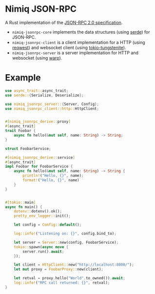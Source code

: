 # Nimiq JSON-RPC

A Rust implementation of the [JSON-RPC 2.0 specification](https://www.jsonrpc.org/specification#notification).

 - `nimiq-jsonrpc-core` implements the data structures (using [serde](https://crates.io/crates/serde)) for JSON-RPC.
 - `nimiq-jsonrpc-client` is a client implementation for a HTTP (using [reqwest](https://crates.io/crates/reqwest)) and websocket client (using [tokio-tungstenite](https://crates.io/crates/tokio-tungstenite)).
 - `nimiq-jsonrpc-server` is a server implementation for HTTP and websocket (using [warp](https://crates.io/crates/warp)).

# Example

```rust
use async_trait::async_trait;
use serde::{Serialize, Deserialize};

use nimiq_jsonrpc_server::{Server, Config};
use nimiq_jsonrpc_client::http::HttpClient;


#[nimiq_jsonrpc_derive::proxy]
#[async_trait]
trait Foobar {
    async fn hello(&mut self, name: String) -> String;
}

struct FoobarService;

#[nimiq_jsonrpc_derive::service]
#[async_trait]
impl Foobar for FoobarService {
    async fn hello(&mut self, name: String) -> String {
        println!("Hello, {}", name);
        format!("Hello, {}", name)
    }
}


#[tokio::main]
async fn main() {
    dotenv::dotenv().ok();
    pretty_env_logger::init();

    let config = Config::default();

    log::info!("Listening on: {}", config.bind_to);

    let server = Server::new(config, FoobarService);
    tokio::spawn(async move {
        server.run().await;
    });

    let client = HttpClient::new("http://localhost:8000/");
    let mut proxy = FoobarProxy::new(client);

    let retval = proxy.hello("World".to_owned()).await;
    log::info!("RPC call returned: {}", retval);
}
```

